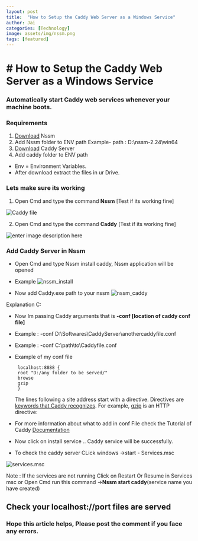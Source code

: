 ```yaml
---
layout: post
title:  "How to Setup the Caddy Web Server as a Windows Service"
author: Jai
categories: [Technology]
image: assets/img/nssm.png
tags: [featured]
---
```


# # How to Setup the Caddy Web Server as a Windows Service

### Automatically start Caddy web services whenever your machine boots. 


### Requirements

 1. [Download](https://nssm.cc/download) Nssm 
 2. Add Nssm folder to ENV path Example- path : D:\nssm-2.24\win64
 3. [Download](https://caddyserver.com/v1/download) Caddy Server
 4. Add caddy folder to ENV path 

- Env = Environment Variables.
- After download extract the files in ur Drive.

### Lets make sure its working 

 1. Open Cmd and  type the command **Nssm** [Test if its working fine]
 
![Caddy file](https://i.imgur.com/Oy4bPPE.png)

 2. Open Cmd and  type the command **Caddy** [Test if its working fine]

![enter image description here](https://i.imgur.com/GxfHD9A.png)

 
### Add Caddy Server in Nssm 

 - Open Cmd and type Nssm install caddy, Nssm application will be opened
 - Example
 ![nssm_install](https://i.imgur.com/FlXtq5Y.png)
 
 - Now add Caddy.exe path to your nssm 
 ![nssm_caddy](https://i.imgur.com/1KYZnke.png)

Explanation C:

 - Now Im passing Caddy arguments that is **-conf [location of caddy conf file]**
 - Example : -conf D:\Softwares\CaddyServer\anothercaddyfile.conf
 - Example : -conf C:\path\to\Caddyfile.conf
 - Example of my conf file 
	

        localhost:8888 {
	    root "D:/any folder to be served/"
	    browse
	    gzip
        }


	 The lines following a site address start with a directive. Directives are [keywords that Caddy recognizes](https://caddyserver.com/v1/docs). For example, [gzip](https://caddyserver.com/v1/docs/gzip) is an HTTP directive:

 - For more information about what to add in conf File check the Tutorial of Caddy [Documentation](https://caddyserver.com/v1/tutorial/caddyfile) 

 - Now click on install service .. Caddy service will be successfully.
 - To check the caddy server CLick windows ->start - Services.msc

![services.msc](https://i.imgur.com/pUC2Wp8.png)

 Note : If the services are not running Click on Restart Or Resume in Services msc 
 or
 Open Cmd run this command ->**Nssm start caddy**(service name you have created) 


## Check your localhost://port files are served

### Hope this article helps, Please post the comment if you face any errors. 
